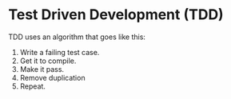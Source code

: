 # Test Driven Development (TDD)
TDD uses an algorithm that goes like this:
1. Write a failing test case.
2. Get it to compile.
3. Make it pass.
4. Remove duplication
5. Repeat.